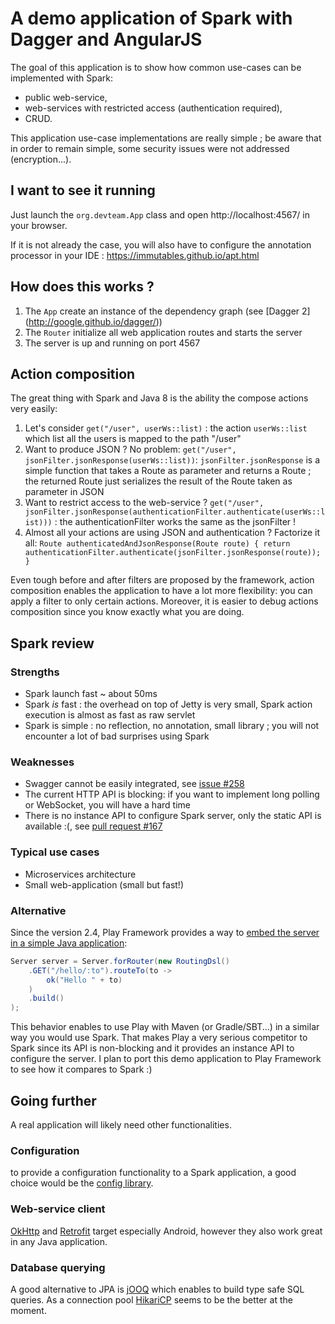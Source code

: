 # A demo application of Spark with Dagger and AngularJS
The goal of this application is to show how common use-cases can be implemented with Spark:

- public web-service,
- web-services with restricted access (authentication required),
- CRUD.

This application use-case implementations are really simple ; be aware that in order to remain simple, some security issues were not addressed (encryption...).

## I want to see it running
Just launch the ```org.devteam.App``` class and open http://localhost:4567/ in your browser.

If it is not already the case, you will also have to configure the annotation processor in your IDE : https://immutables.github.io/apt.html

## How does this works ?
1. The ```App``` create an instance of the dependency graph (see [Dagger 2] (http://google.github.io/dagger/))
2. The ```Router``` initialize all web application routes and starts the server
3. The server is up and running on port 4567

## Action composition
The great thing with Spark and Java 8 is the ability the compose actions very easily:

1. Let's consider ```get("/user", userWs::list)``` : the action ```userWs::list``` which list all the users is mapped to the path "/user"
2. Want to produce JSON ? No problem: ```get("/user", jsonFilter.jsonResponse(userWs::list))```: ```jsonFilter.jsonResponse``` is a simple function that takes a Route as parameter and returns a Route ; the returned Route just serializes the result of the Route taken as parameter in JSON
3. Want to restrict access to the web-service ? ```get("/user", jsonFilter.jsonResponse(authenticationFilter.authenticate(userWs::list)))``` : the authenticationFilter works the same as the jsonFilter !
4. Almost all your actions are using JSON and authentication ? Factorize it all: ```Route authenticatedAndJsonResponse(Route route) { return authenticationFilter.authenticate(jsonFilter.jsonResponse(route)); }```

Even tough before and after filters are proposed by the framework, action composition enables the application to have a lot more flexibility: you can apply a filter to only certain actions. Moreover, it is easier to debug actions composition since you know exactly what you are doing.

## Spark review
### Strengths
- Spark launch fast ~ about 50ms
- Spark *is* fast : the overhead on top of Jetty is very small, Spark action execution is almost as fast as raw servlet
- Spark is simple : no reflection, no annotation, small library ; you will not encounter a lot of bad surprises using Spark

### Weaknesses
- Swagger cannot be easily integrated, see [issue #258](https://github.com/perwendel/spark/issues/258)
- The current HTTP API is blocking: if you want to implement long polling or WebSocket, you will have a hard time
- There is no instance API to configure Spark server, only the static API is available :(, see [pull request #167](https://github.com/perwendel/spark/pull/167)

### Typical use cases
- Microservices architecture
- Small web-application (small but fast!)

### Alternative
Since the version 2.4, Play Framework provides a way to [embed the server in a simple Java application](https://www.playframework.com/documentation/2.4.x/JavaEmbeddingPlay):
```Java
Server server = Server.forRouter(new RoutingDsl()
    .GET("/hello/:to").routeTo(to ->
        ok("Hello " + to)
    )
    .build()
);
```
This behavior enables to use Play with Maven (or Gradle/SBT...) in a similar way you would use Spark.
That makes Play a very serious competitor to Spark since its API is non-blocking and it provides an instance API to configure the server.
I plan to port this demo application to Play Framework to see how it compares to Spark :)

## Going further
A real application will likely need other functionalities.

### Configuration
to provide a configuration functionality to a Spark application, a good choice would be the [config library](https://github.com/typesafehub/config).

### Web-service client
[OkHttp](http://square.github.io/okhttp/) and [Retrofit](http://square.github.io/retrofit/) target especially Android, however they also work great in any Java application.

### Database querying
A good alternative to JPA is [jOOQ](https://github.com/jOOQ/jOOQ) which enables to build type safe SQL queries.
As a connection pool [HikariCP](https://github.com/brettwooldridge/HikariCP) seems to be the better at the moment.